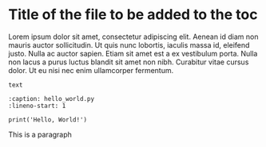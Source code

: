 # Title of the file to be added to the toc
Lorem ipsum dolor sit amet, consectetur adipiscing elit. Aenean id diam non mauris auctor sollicitudin. Ut quis nunc lobortis, iaculis massa id, eleifend justo. Nulla ac auctor sapien. Etiam sit amet est a ex vestibulum porta. Nulla non lacus a purus luctus blandit sit amet non nibh. Curabitur vitae cursus dolor. Ut eu nisi nec enim ullamcorper fermentum.

```{admonition} Here's my title
text
```

```{code-block} python
:caption: hello_world.py
:lineno-start: 1

print('Hello, World!')
```


<p>This is a paragraph<p>